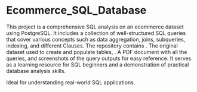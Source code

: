 # Ecommerce_SQL_Database

This project is a comprehensive SQL analysis on an ecommerce dataset using PostgreSQL. It includes a collection of well-structured SQL queries that cover various concepts such as data aggregation, joins, subqueries, indexing, and different Clauses. The repository contains
. The original dataset used to create and populate tables, 
. A PDF document with all the queries, and screenshots of the query outputs for easy reference. 
It serves as a learning resource for SQL beginners and a demonstration of practical database analysis skills.

Ideal for understanding real-world SQL applications.
